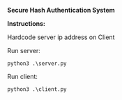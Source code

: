 **Secure Hash Authentication System**

**Instructions:**

Hardcode server ip address on Client

Run server:
```python3
python3 .\server.py
```
Run client:
```python3
python3 .\client.py
```
